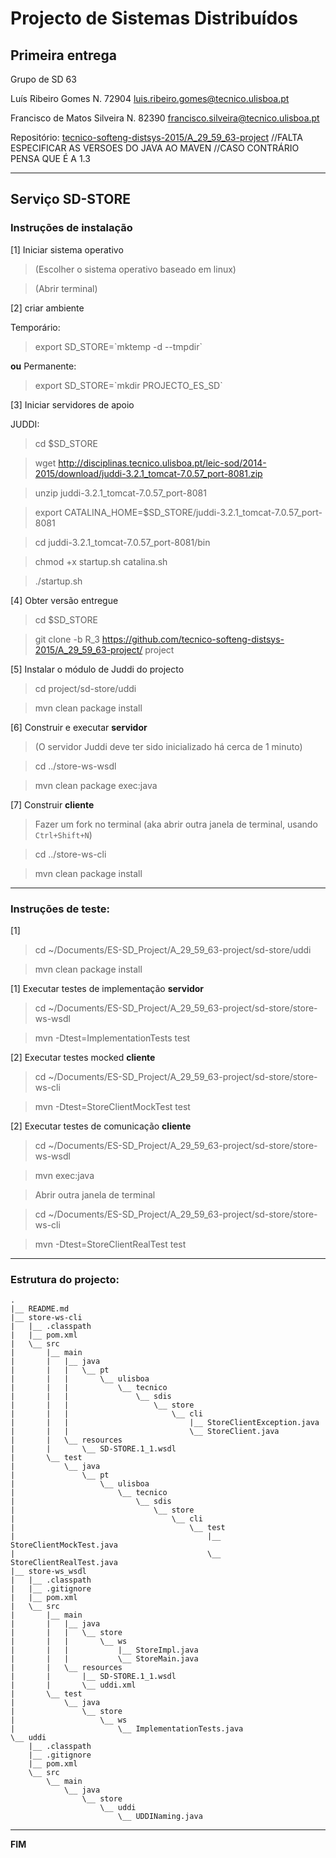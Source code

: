 # Projecto de Sistemas Distribuí­dos #

## Primeira entrega ##

Grupo de SD 63

Luís Ribeiro Gomes
    N. 72904
    luis.ribeiro.gomes@tecnico.ulisboa.pt
    
Francisco de Matos Silveira
    N. 82390
    francisco.silveira@tecnico.ulisboa.pt


Repositório:
[tecnico-softeng-distsys-2015/A_29_59_63-project](https://github.com/tecnico-softeng-distsys-2015/A_29_59_63-project/)
//FALTA ESPECIFICAR AS VERSOES DO JAVA AO MAVEN
//CASO CONTRÁRIO PENSA QUE É A 1.3

-------------------------------------------------------------------------------

## Serviço SD-STORE 

### Instruções de instalação 

[1] Iniciar sistema operativo

> (Escolher o sistema operativo baseado em linux)

> (Abrir terminal)

[2] criar ambiente

Temporário:

> export SD_STORE=\`mktemp -d --tmpdir\`

**ou** Permanente:

> export SD_STORE=\`mkdir PROJECTO_ES_SD\`

[3] Iniciar servidores de apoio

JUDDI:

> cd $SD_STORE

> wget http://disciplinas.tecnico.ulisboa.pt/leic-sod/2014-2015/download/juddi-3.2.1_tomcat-7.0.57_port-8081.zip

> unzip juddi-3.2.1_tomcat-7.0.57_port-8081

> export CATALINA_HOME=$SD_STORE/juddi-3.2.1_tomcat-7.0.57_port-8081

> cd juddi-3.2.1_tomcat-7.0.57_port-8081/bin

> chmod +x startup.sh catalina.sh

> ./startup.sh

[4] Obter versão entregue

> cd $SD_STORE

> git clone -b R_3 https://github.com/tecnico-softeng-distsys-2015/A_29_59_63-project/ project

[5] Instalar o módulo de Juddi do projecto

> cd project/sd-store/uddi

> mvn clean package install

[6] Construir e executar **servidor**

> (O servidor Juddi deve ter sido inicializado há cerca de 1 minuto)

> cd ../store-ws-wsdl

> mvn clean package exec:java

[7] Construir **cliente**

> Fazer um fork no terminal (aka abrir outra janela de terminal, usando `Ctrl+Shift+N`)

> cd ../store-ws-cli

> mvn clean package install

-------------------------------------------------------------------------------

### Instruções de teste: ###
[1]
> cd ~/Documents/ES-SD_Project/A_29_59_63-project/sd-store/uddi

> mvn clean package install

[1] Executar testes de implementação **servidor**
> cd ~/Documents/ES-SD_Project/A_29_59_63-project/sd-store/store-ws-wsdl

> mvn -Dtest=ImplementationTests test

[2] Executar testes mocked **cliente**
> cd ~/Documents/ES-SD_Project/A_29_59_63-project/sd-store/store-ws-cli

> mvn -Dtest=StoreClientMockTest test

[2] Executar testes de comunicação **cliente**
> cd ~/Documents/ES-SD_Project/A_29_59_63-project/sd-store/store-ws-wsdl

> mvn exec:java

> Abrir outra janela de terminal

> cd ~/Documents/ES-SD_Project/A_29_59_63-project/sd-store/store-ws-cli

> mvn -Dtest=StoreClientRealTest test



-------------------------------------------------------------------------------

### Estrutura do projecto: ###

    .
    |__ README.md
    |__ store-ws-cli
    |   |__ .classpath
    |   |__ pom.xml
    |   \__ src
    |       |__ main
    |       |   |__ java
    |       |   |   \__ pt
    |       |   |       \__ ulisboa
    |       |   |           \__ tecnico
    |       |   |               \__ sdis
    |       |   |                   \__ store
    |       |   |                       \__ cli
    |       |   |                           |__ StoreClientException.java
    |       |   |                           \__ StoreClient.java
    |       |   \__ resources
    |       |       \__ SD-STORE.1_1.wsdl
    |       \__ test
    |           \__ java
    |               \__ pt
    |                   \__ ulisboa
    |                       \__ tecnico
    |                           \__ sdis
    |                               \__ store
    |                                   \__ cli
    |                                       \__ test
    |                                           |__ StoreClientMockTest.java
    |                                           \__ StoreClientRealTest.java
    |__ store-ws_wsdl
    |   |__ .classpath
    |   |__ .gitignore
    |   |__ pom.xml
    |   \__ src
    |       |__ main
    |       |   |__ java
    |       |   |   \__ store
    |       |   |       \__ ws
    |       |   |           |__ StoreImpl.java
    |       |   |           \__ StoreMain.java
    |       |   \__ resources
    |       |       |__ SD-STORE.1_1.wsdl
    |       |       \__ uddi.xml
    |       \__ test
    |           \__ java
    |               \__ store
    |                   \__ ws
    |                       \__ ImplementationTests.java
    \__ uddi
        |__ .classpath
        |__ .gitignore
        |__ pom.xml
        \__ src
            \__ main
                \__ java
                    \__ store
                        \__ uddi
                            \__ UDDINaming.java



-------------------------------------------------------------------------------
**FIM**
